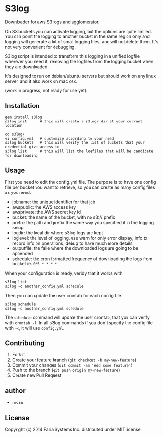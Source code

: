# S3log

Downloader for aws S3 logs and agglomerator.

On S3 buckets you can activate logging, but the options are quite limited. You can point the logging to another bucket in the same region only and logging will generate a lot of small logging files, and will not delete them. It's not very convenient for debugging.

S3log script is intended to transform this logging in a unified logfile wherever you need it, removing the logfiles from the logging bucket when they are downloaded.

It's designed to run on debian/ubuntu servers but should work on any linux server, and it also work on mac osx.

(work in progress, not ready for use yet).

## Installation

    gem install s3log
    s3log init      # this will create a s3log/ dir at your current location

    cd s3log/
    vi config.yml   # customize according to your need
    s3log buckets   # this will verify the list of buckets that your credential give access to
    s3log list      # this will list the logfiles that will be candidate for downloading

## Usage

First you need to edit the config.yml file. The purpose is to have one config file per bucket you want to retrieve, so you can create as many config files as you need.

* jobname: the unique identifier for that job
* awspublic: the AWS access key
* awsprivate: the AWS secret key id
* bucket: the name of the bucket, with no s3:// prefix
* prefix: the path and prefix the same way you specified it in the logging setup
* logdir: the local dir where s3log logs are kept
* loglevel: the level of logging. use warn for only error display, info to record info on operations, debug to have much more details
* outputfile: the faile where the downloaded logs are going to be appended
* schedule: the cron formatted frequency of downloading the logs from bucket ie. `0/5 * * * *`

When your configuration is ready, veridy that it works with

    s3log list
    s3log -c another_config.yml schecule

Then you can update the user crontab for each config file.

    s3log schedule
    s3log -c another_config.yml schedule

The `schedule` command will update the user crontab, that you can verify with `crontab -l`.
In all s3log commands if you don't specify the config file with `-c`, it will use `config.yml`.

## Contributing

1. Fork it
2. Create your feature branch (`git checkout -b my-new-feature`)
3. Commit your changes (`git commit -am 'Add some feature'`)
4. Push to the branch (`git push origin my-new-feature`)
5. Create new Pull Request

## author

* mose

## License

Copyright (c) 2014 Faria Systems Inc. distributed under MIT license
